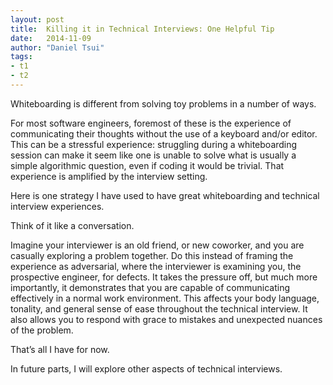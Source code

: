 ```yaml
---
layout: post
title:  Killing it in Technical Interviews: One Helpful Tip
date:   2014-11-09
author: "Daniel Tsui"
tags:
- t1
- t2
---
```


Whiteboarding is different from solving toy problems in a number of ways.

For most software engineers, foremost of these is the experience of communicating their thoughts without the use of a keyboard and/or editor. This can be a stressful experience: struggling during a whiteboarding session can make it seem like one is unable to solve what is usually a simple algorithmic question, even if coding it would be trivial. That experience is amplified by the interview setting.

Here is one strategy I have used to have great whiteboarding and technical interview experiences.

Think of it like a conversation.

Imagine your interviewer is an old friend, or new coworker, and you are casually exploring a problem together. Do this instead of framing the experience as adversarial, where the interviewer is examining you, the prospective engineer, for defects. It takes the pressure off, but much more importantly, it demonstrates that you are capable of communicating effectively in a normal work environment. This affects your body language, tonality, and general sense of ease throughout the technical interview. It also allows you to respond with grace to mistakes and unexpected nuances of the problem.

That’s all I have for now.

In future parts, I will explore other aspects of technical interviews.